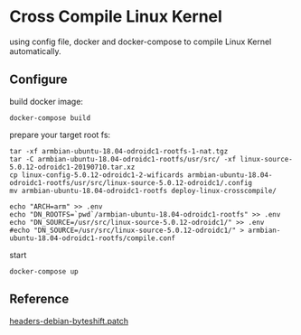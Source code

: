 Cross Compile Linux Kernel
==========================

using config file, docker and docker-compose to compile Linux Kernel automatically.


Configure
---------

build docker image:

    docker-compose build


prepare your target root fs:

    tar -xf armbian-ubuntu-18.04-odroidc1-rootfs-1-nat.tgz
    tar -C armbian-ubuntu-18.04-odroidc1-rootfs/usr/src/ -xf linux-source-5.0.12-odroidc1-20190710.tar.xz
    cp linux-config-5.0.12-odroidc1-2-wificards armbian-ubuntu-18.04-odroidc1-rootfs/usr/src/linux-source-5.0.12-odroidc1/.config
    mv armbian-ubuntu-18.04-odroidc1-rootfs deploy-linux-crosscompile/

    echo "ARCH=arm" >> .env
    echo "DN_ROOTFS=`pwd`/armbian-ubuntu-18.04-odroidc1-rootfs" >> .env
    echo "DN_SOURCE=/usr/src/linux-source-5.0.12-odroidc1/" >> .env
    #echo "DN_SOURCE=/usr/src/linux-source-5.0.12-odroidc1/" > armbian-ubuntu-18.04-odroidc1-rootfs/compile.conf

start

    docker-compose up


Reference
---------

[headers-debian-byteshift.patch](https://raw.githubusercontent.com/armbian/build/next/patch/headers-debian-byteshift.patch)


